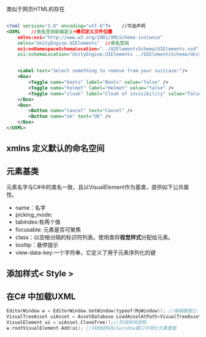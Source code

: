 类似于网页HTML的存在
```xml

<?xml version="1.0" encoding="utf-8"?>    //可选声明
<UXML    //命名空间前缀定义+模式定义文件位置
    xmlns:xsi="http://www.w3.org/2001/XMLSchema-instance"
    xmlns="UnityEngine.UIElements"  //命名空间
    xsi:noNamespaceSchemaLocation="../UIElementsSchema/UIElements.xsd"
    xsi:schemaLocation="UnityEngine.UIElements ../UIElementsSchema/UnityEngine.UIElements.xsd">


    <Label text="Select something to remove from your suitcase:"/>
    <Box>
        <Toggle name="boots" label="Boots" value="false" />
        <Toggle name="helmet" label="Helmet" value="false" />
        <Toggle name="cloak" label="Cloak of invisibility" value="false"/>
    </Box>
    <Box>
        <Button name="cancel" text="Cancel" />
        <Button name="ok" text="OK" />
    </Box>
</UXML>

```

## xmlns 定义默认的命名空间


## 元素基类
元素名字与C#中的类名一致，且以VisualElement作为基类，提供如下公共属性。
+ name：名字
+ picking_mode:
+ tabindex:有两个值
+ focusable: 元素是否可聚焦
+ class：以空格分隔的标识符列表。使用类将**视觉样式**分配给元素。
+ tooltip：悬停提示
+ view-data-key:一个字符串，它定义了用于元素序列化的键

## 添加样式< Style >


## 在C# 中加载UXML
```c++
EditorWindow w = EditorWindow.GetWindow(typeof(MyWindow)); //编辑器窗口
VisualTreeAsset uiAsset = AssetDatabase.LoadAssetAtPath<VisualTreeAsset>("Assets/MyWindow.uxml");
VisualElement ui = uiAsset.CloneTree();//形成树状结构
w.rootVisualElement.Add(ui); //将树结构加入window窗口可视化元素里面

```